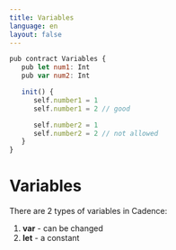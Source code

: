 ```yaml
---
title: Variables
language: en
layout: false
---
```


```js
pub contract Variables {
   pub let num1: Int
   pub var num2: Int

   init() {
      self.number1 = 1
      self.number1 = 2 // good

      self.number2 = 1
      self.number2 = 2 // not allowed
   }
}
```

# Variables

There are 2 types of variables in Cadence:
1. **var** - can be changed
2. **let** - a constant